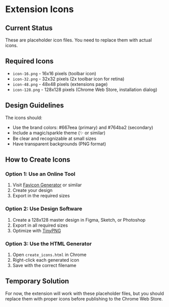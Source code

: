 # Extension Icons

## Current Status
These are placeholder icon files. You need to replace them with actual icons.

## Required Icons
- `icon-16.png` - 16x16 pixels (toolbar icon)
- `icon-32.png` - 32x32 pixels (2x toolbar icon for retina)
- `icon-48.png` - 48x48 pixels (extensions page)
- `icon-128.png` - 128x128 pixels (Chrome Web Store, installation dialog)

## Design Guidelines
The icons should:
- Use the brand colors: #667eea (primary) and #764ba2 (secondary)
- Include a magic/sparkle theme (✨ or similar)
- Be clear and recognizable at small sizes
- Have transparent backgrounds (PNG format)

## How to Create Icons

### Option 1: Use an Online Tool
1. Visit [Favicon Generator](https://favicon.io/) or similar
2. Create your design
3. Export in the required sizes

### Option 2: Use Design Software
1. Create a 128x128 master design in Figma, Sketch, or Photoshop
2. Export in all required sizes
3. Optimize with [TinyPNG](https://tinypng.com/)

### Option 3: Use the HTML Generator
1. Open `create_icons.html` in Chrome
2. Right-click each generated icon
3. Save with the correct filename

## Temporary Solution
For now, the extension will work with these placeholder files, but you should replace them with proper icons before publishing to the Chrome Web Store.